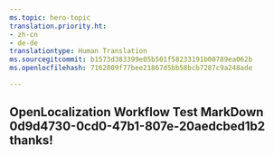 ```yaml
---
ms.topic: hero-topic
translation.priority.ht:
- zh-cn
- de-de
translationtype: Human Translation
ms.sourcegitcommit: b1573d383399e05b501f58233191b00789ea062b
ms.openlocfilehash: 7162809f77bee21867d5bb58bcb7287c9a248ade

---
```

## OpenLocalization Workflow Test MarkDown 0d9d4730-0cd0-47b1-807e-20aedcbed1b2 thanks!



<!--HONumber=Sep16_HO1-->


